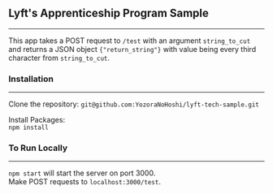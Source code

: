 ## Lyft's Apprenticeship Program Sample
---
This app takes a POST request to `/test` with an argument `string_to_cut` and returns a JSON object `{"return_string"}` with value being every third character from `string_to_cut`.

### Installation
---
Clone the repository:
`git@github.com:YozoraNoHoshi/lyft-tech-sample.git`

Install Packages:  
`npm install`   

### To Run Locally
---
`npm start` will start the server on port 3000.   
Make POST requests to `localhost:3000/test`.
